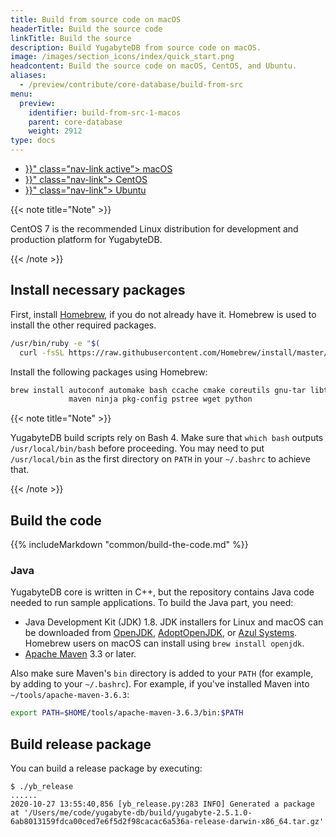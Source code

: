 ```yaml
---
title: Build from source code on macOS
headerTitle: Build the source code
linkTitle: Build the source
description: Build YugabyteDB from source code on macOS.
image: /images/section_icons/index/quick_start.png
headcontent: Build the source code on macOS, CentOS, and Ubuntu.
aliases:
  - /preview/contribute/core-database/build-from-src
menu:
  preview:
    identifier: build-from-src-1-macos
    parent: core-database
    weight: 2912
type: docs
---
```


<ul class="nav nav-tabs-alt nav-tabs-yb">

  <li >
    <a href="{{< relref "./build-from-src-macos.md" >}}" class="nav-link active">
      <i class="fa-brands fa-apple" aria-hidden="true"></i>
      macOS
    </a>
  </li>

  <li >
    <a href="{{< relref "./build-from-src-centos.md" >}}" class="nav-link">
      <i class="fa-brands fa-linux" aria-hidden="true"></i>
      CentOS
    </a>
  </li>

  <li >
    <a href="{{< relref "./build-from-src-ubuntu.md" >}}" class="nav-link">
      <i class="fa-brands fa-linux" aria-hidden="true"></i>
      Ubuntu
    </a>
  </li>

</ul>

{{< note title="Note" >}}

CentOS 7 is the recommended Linux distribution for development and production platform for YugabyteDB.

{{< /note >}}

## Install necessary packages

First, install [Homebrew](https://brew.sh/), if you do not already have it. Homebrew is used to install the other required packages.

```sh
/usr/bin/ruby -e "$(
  curl -fsSL https://raw.githubusercontent.com/Homebrew/install/master/install)"
```

Install the following packages using Homebrew:

```sh
brew install autoconf automake bash ccache cmake coreutils gnu-tar libtool \
             maven ninja pkg-config pstree wget python
```

{{< note title="Note" >}}

YugabyteDB build scripts rely on Bash 4. Make sure that `which bash` outputs `/usr/local/bin/bash` before proceeding. You may need to put `/usr/local/bin` as the first directory on `PATH` in your `~/.bashrc` to achieve that.

{{< /note >}}

## Build the code

{{% includeMarkdown "common/build-the-code.md" %}}

### Java

YugabyteDB core is written in C++, but the repository contains Java code needed to run sample applications. To build the Java part, you need:

* Java Development Kit (JDK) 1.8. JDK installers for Linux and macOS can be downloaded from [OpenJDK](http://jdk.java.net/), [AdoptOpenJDK](https://adoptopenjdk.net/), or [Azul Systems](https://www.azul.com/downloads/zulu-community/). Homebrew users on macOS can install using `brew install openjdk`.
* [Apache Maven](https://maven.apache.org/) 3.3 or later.

Also make sure Maven's `bin` directory is added to your `PATH` (for example, by adding to your `~/.bashrc`). For example, if you've installed Maven into `~/tools/apache-maven-3.6.3`:

```sh
export PATH=$HOME/tools/apache-maven-3.6.3/bin:$PATH
```

## Build release package

You can build a release package by executing:

```shell
$ ./yb_release
......
2020-10-27 13:55:40,856 [yb_release.py:283 INFO] Generated a package at '/Users/me/code/yugabyte-db/build/yugabyte-2.5.1.0-6ab8013159fdca00ced7e6f5d2f98cacac6a536a-release-darwin-x86_64.tar.gz'
```
